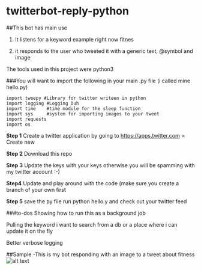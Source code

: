 # twitterbot-reply-python


##This bot has  main use 
1. It listens for a keyword example right now fitnes

2. it responds to the user who tweeted it with a generic text, @symbol and image

The tools used in this project were python3 

###You will want to import the following in your main .py file (i called mine hello.py) 

```
import tweepy #Library for twitter writeen in python
import logging #Logging Duh
import time    #time module for the sleep function
import sys     #system for importing images to your tweet
import requests
import os
```

**Step 1** 
Create a twitter application by going to https://apps.twitter.com > Create new 

**Step 2**
Download this repo 

**Step 3**
Update the keys with your keys otherwise you will be spamming with my twitter account :-)

**Step4**
Update and play around with the code (make sure you create a branch of your own first 

**Step 5** 
save the py file run python hello.y and check out your twitter feed 


###to-dos 
Showing how to run this as a background job 

Pulling the keyword i want to search from a db or a place where i can update it on the fly 

Better verbose logging 

##Sample 
-This is my bot responding with an image to a tweet about fitness 
![alt text](https://dl.dropboxusercontent.com/u/32232546/Screen%20Shot%202017-02-20%20at%206.39.24%20AM.png "")

